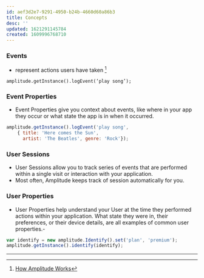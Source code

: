 ```yaml
---
id: aef3d2e7-9291-4950-b24b-4660d60a86b3
title: Concepts
desc: ''
updated: 1621291145784
created: 1609996768710
---
```



### Events 

- represent actions users have taken [^1]

```
amplitude.getInstance().logEvent(‘play song’);
```


### Event Properties

- Event Properties give you context about events, like where in your app they occur or what state the app is in when it occurred.

```js
amplitude.getInstance().logEvent('play song',
    { title: 'Here comes the Sun',
      artist: 'The Beatles', genre: 'Rock'});
```

### User Sessions

- User Sessions allow you to track series of events that are performed within a single visit or interaction with your application.
- Most often, Amplitude keeps track of session automatically for you. 

### User Properties 
- User Properties help understand your User at the time they performed actions within your application. What state they were in, their preferences, or their device details, are all examples of common user properties.-

```js
var identify = new amplitude.Identify().set('plan', 'premium');
amplitude.getInstance().identify(identify);
```


---

[^1]: [How Amplitude Works](https://developers.amplitude.com/docs )